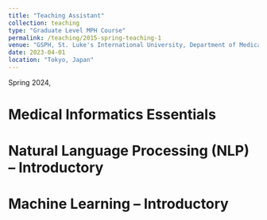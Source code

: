 ```yaml
---
title: "Teaching Assistant"
collection: teaching
type: "Graduate Level MPH Course"
permalink: /teaching/2015-spring-teaching-1
venue: "GSPH, St. Luke's International University, Department of Medical Informatics"
date: 2023-04-01
location: "Tokyo, Japan"
---
```


Spring 2024, 

Medical Informatics Essentials
======

Natural Language Processing (NLP) – Introductory
======

Machine Learning – Introductory
======

